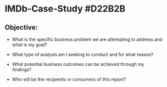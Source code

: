 # **IMDb-Case-Study** #D22B2B

## Objective: 
* What is the specific business problem we are attempting to address and what is my goal? 
- What type of analysis am I seeking to conduct and for what reason?
+ What potential business outcomes can be achieved through my findings?
* Who will be the recipients or consumers of this report?
             
